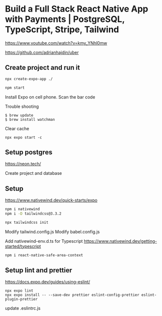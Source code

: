 # Build a Full Stack React Native App with Payments | PostgreSQL, TypeScript, Stripe, Tailwind

https://www.youtube.com/watch?v=kmy_YNhl0mw

https://github.com/adrianhajdin/uber

## Create project and run it
```bash
npx create-expo-app ./

npm start
```

Install Expo on cell phone. Scan the bar code

Trouble shooting
```
$ brew update
$ brew install watchman
```

Clear cache
```
npx expo start -c
```

## Setup postgres
https://neon.tech/

Create project and database


## Setup
https://www.nativewind.dev/quick-starts/expo

```bash
npm i nativewind
npm i -D tailwindcss@3.3.2

npx tailwindcss init
```
Modify tailwind.config.js
Modify babel.config.js

Add nativewind-env.d.ts for Typescript
https://www.nativewind.dev/getting-started/typescript


```bash
npm i react-native-safe-area-context
```

## Setup lint and prettier
https://docs.expo.dev/guides/using-eslint/

```
npx expo lint
npx expo install -- --save-dev prettier eslint-config-prettier eslint-plugin-prettier
```

update .eslintrc.js
